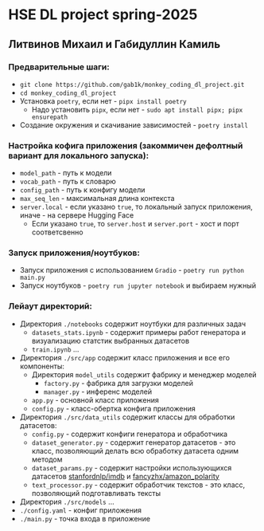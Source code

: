 # HSE DL project spring-2025
## Литвинов Михаил и Габидуллин Камиль

### Предварительные шаги:
- `git clone https://github.com/gab1k/monkey_coding_dl_project.git`
- `cd monkey_coding_dl_project`
- Установка `poetry`, если нет - `pipx install poetry`
  - Надо установить `pipx`, если нет - `sudo apt install pipx; pipx ensurepath`
- Создание окружения и скачивание зависимостей - `poetry install`

### Настройка кофига приложения (закоммичен дефолтный вариант для локального запуска):
- `model_path` - путь к модели 
- `vocab_path` - путь к словарю
- `config_path` - путь к конфигу модели
- `max_seq_len` - максимальная длина контекста
- `server.local` - если указано `true`, то локальный запуск приложения, иначе - на сервере Hugging Face
  - Если указано `true`, то `server.host` и `server.port` - хост и порт соответсвенно

### Запуск приложения/ноутбуков:
- Запуск приложения с использованием `Gradio` - `poetry run python main.py`
- Запуск ноутбуков - `poetry run jupyter notebook` и выбираем нужный

### Лейаут директорий:
- Директория `./notebooks` содержит ноутбуки для различных задач
  - `datasets_stats.ipynb` - содержит примеры работ генератора и визуализацию статстик выбранных датасетов
  - `train.ipynb` ...
- Директория `./src/app` содержит класс приложения и все его компоненты:
  - Директория `model_utils` содержит фабрику и менеджер моделей
    - `factory.py` - фабрика для загрузки моделей
    - `manager.py` - инференс моделей
  - `app.py` - основной класс приложения
  - `config.py` - класс-обертка конфига приложения
- Директория `./src/data_utils` содержит классы для обработки датасетов:
  - `config.py` - содержит конфиги генератора и обработчика
  - `dataset_generator.py` - содержит генератор датасетов - это класс, позволяющий делать всю обработку датасета одним методом
  - `dataset_params.py` - содержит настройки использующихся датасетов [stanfordnlp/imdb](https://huggingface.co/datasets/stanfordnlp/imdb) и [fancyzhx/amazon_polarity](https://huggingface.co/datasets/fancyzhx/amazon_polarity)
  - `text_processor.py` - содержит обработчик текстов - это класс, позволяющий подготавливать тексты
- Директория `./src/models` ...
- `./config.yaml` - конфиг приложения
- `./main.py` - точка входа в приложение
